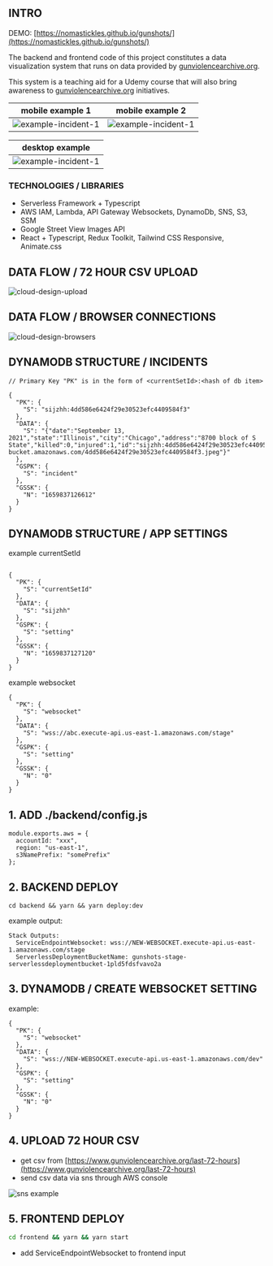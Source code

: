 ## INTRO

DEMO: [https://nomastickles.github.io/gunshots/](https://nomastickles.github.io/gunshots/)

The backend and frontend code of this project constitutes a data visualization system that runs on data provided by [gunviolencearchive.org](https://www.gunviolencearchive.org).

This system is a teaching aid for a Udemy course that will also bring awareness to [gunviolencearchive.org](https://www.gunviolencearchive.org) initiatives.

|                 mobile example 1                  |                 mobile example 2                  |
| :-----------------------------------------------: | :-----------------------------------------------: |
| ![example-incident-1](img/example-incident-3.png) | ![example-incident-1](img/example-incident-4.png) |

|                  desktop example                  |
| :-----------------------------------------------: |
| ![example-incident-1](img/example-incident-1.png) |

### TECHNOLOGIES / LIBRARIES

- Serverless Framework + Typescript
- AWS IAM, Lambda, API Gateway Websockets, DynamoDb, SNS, S3, SSM
- Google Street View Images API
- React + Typescript, Redux Toolkit, Tailwind CSS Responsive, Animate.css

## DATA FLOW / 72 HOUR CSV UPLOAD

![cloud-design-upload](img/cloud-design-upload.png)

## DATA FLOW / BROWSER CONNECTIONS

![cloud-design-browsers](img/cloud-design-browsers.png)

## DYNAMODB STRUCTURE / INCIDENTS

```
// Primary Key "PK" is in the form of <currentSetId>:<hash of db item>

{
  "PK": {
    "S": "sijzhh:4dd586e6424f29e30523efc4409584f3"
  },
  "DATA": {
    "S": "{"date":"September 13, 2021","state":"Illinois","city":"Chicago","address":"8700 block of S State","killed":0,"injured":1,"id":"sijzhh:4dd586e6424f29e30523efc4409584f3","image":"https://some-bucket.amazonaws.com/4dd586e6424f29e30523efc4409584f3.jpeg"}"
  },
  "GSPK": {
    "S": "incident"
  },
  "GSSK": {
    "N": "1659837126612"
  }
}
```

## DYNAMODB STRUCTURE / APP SETTINGS

example currentSetId

```

{
  "PK": {
    "S": "currentSetId"
  },
  "DATA": {
    "S": "sijzhh"
  },
  "GSPK": {
    "S": "setting"
  },
  "GSSK": {
    "N": "1659837127120"
  }
}
```

example websocket

```
{
  "PK": {
    "S": "websocket"
  },
  "DATA": {
    "S": "wss://abc.execute-api.us-east-1.amazonaws.com/stage"
  },
  "GSPK": {
    "S": "setting"
  },
  "GSSK": {
    "N": "0"
  }
}

```

## 1. ADD ./backend/config.js

```
module.exports.aws = {
  accountId: "xxx",
  region: "us-east-1",
  s3NamePrefix: "somePrefix"
};
```

## 2. BACKEND DEPLOY

```
cd backend && yarn && yarn deploy:dev
```

example output:

```
Stack Outputs:
  ServiceEndpointWebsocket: wss://NEW-WEBSOCKET.execute-api.us-east-1.amazonaws.com/stage
  ServerlessDeploymentBucketName: gunshots-stage-serverlessdeploymentbucket-1pld5fdsfvavo2a

```

## 3. DYNAMODB / CREATE WEBSOCKET SETTING

example:

```
{
  "PK": {
    "S": "websocket"
  },
  "DATA": {
    "S": "wss://NEW-WEBSOCKET.execute-api.us-east-1.amazonaws.com/dev"
  },
  "GSPK": {
    "S": "setting"
  },
  "GSSK": {
    "N": "0"
  }
}
```

## 4. UPLOAD 72 HOUR CSV

- get csv from [https://www.gunviolencearchive.org/last-72-hours](https://www.gunviolencearchive.org/last-72-hours)
- send csv data via sns through AWS console

![sns example](img/sns-example.png)

## 5. FRONTEND DEPLOY

```sh
cd frontend && yarn && yarn start
```

- add ServiceEndpointWebsocket to frontend input
